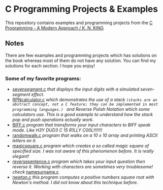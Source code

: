 # C Programming Projects & Examples
This repository contains examples and programming projects from the [C Programming - A Modern Approach / K. N. KING](http://knking.com/books/c2/cover.html)


## Notes

There are few examples and programming projects which has solutions on the book whereas most of them do not have any solution. You can find my solutions for each section. I hope you enjoy!



### Some of my favorite programs:
- [sevensegment.c](https://github.com/Alitastan/CProgrammingExamples/blob/main/10ProgramOrganization/ProgrammingProjects/sevensegment.c) 
 *that displays the input digits with a simulated seven-segment effect.*
- [RPNcalculator.c](https://github.com/Alitastan/CProgrammingExamples/blob/main/10ProgramOrganization/ProgrammingProjects/RPNcalculator.c) *which demonstrates the use of a stack ``(stacks are an abstract concept, not a C feature; they can be implemented in most programming languages.) `` and Reverse Polish Notation which some calculators use. This is a good example to understand how the stack pop and push operations actually work.*
- [BIFF.c](https://github.com/Alitastan/CProgrammingExamples/blob/main/8Arrays/ProgrammingProjects/BIFF.c) *program that transforms your input characters to BIFF speak mode. Like H3Y DUD3 C 15 R1LLY C00L!!!!!!!*
- [randomwalk.c](https://github.com/Alitastan/CProgrammingExamples/blob/main/9Functions/ProgrammingProjects/randomwalk2.c) *program that walks on a 10 x 10 array and printing ASCII letters on it.*
- [magicsquare.c](https://github.com/Alitastan/CProgrammingExamples/blob/main/9Functions/ProgrammingProjects/magicsquare2.c) *program which creates a so called magic square of specified size. I was not aware of this phenomenon before. It is really elegant!*
- [reversesentence.c](https://github.com/Alitastan/CProgrammingExamples/blob/main/8Arrays/ProgrammingProjects/reversesentence.c) *program which takes your input question then reverse it. Working with characters are sometimes very troublesome! check* [namesurname.c](https://github.com/Alitastan/CProgrammingExamples/blob/main/8Arrays/ProgrammingProjects/reversesentence.c)
- [newton.c](https://github.com/Alitastan/CProgrammingExamples/blob/main/7BasicTypes/ProgrammingProjects/newton.c) *this program computes a positive numbers square root with Newton's method. I did not know about this technique before.*



